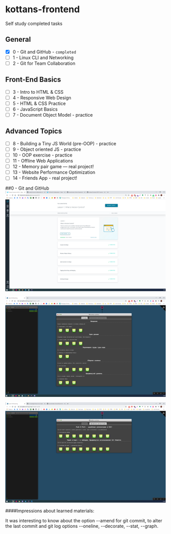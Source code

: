 # kottans-frontend
Self study completed tasks

## General
- [x] 0 - Git and GitHub - `completed` 
- [ ] 1 - Linux CLI and Networking
- [ ] 2 - Git for Team Collaboration

## Front-End Basics
- [ ] 3 - Intro to HTML & CSS
- [ ] 4 - Responsive Web Design
- [ ] 5 - HTML & CSS Practice
- [ ] 6 - JavaScript Basics
- [ ] 7 - Document Object Model - practice

## Advanced Topics
- [ ] 8 - Building a Tiny JS World (pre-OOP) - practice
- [ ] 9 - Object oriented JS - practice
- [ ] 10 - OOP exercise - practice
- [ ] 11 - Offline Web Applications
- [ ] 12 - Memory pair game — real project!
- [ ] 13 - Website Performance Optimization
- [ ] 14 - Friends App - real project!

##0 - Git and GitHub
![](0_git_basics/udacity-complete.png)

![](0_git_basics/learngitbranching-1.png)

![](0_git_basics/learngitbranching-2.png)

####Impressions about learned materials:

It was interesting to know about the option --amend for git commit, to alter the last commit and git log options --oneline, --decorate, --stat, --graph.

